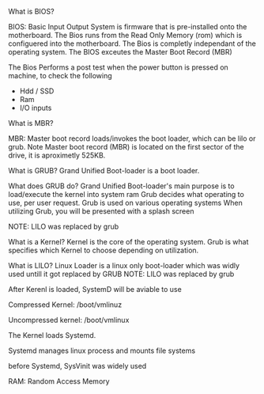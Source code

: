 

What is BIOS?

BIOS: Basic Input Output System is firmware that is pre-installed onto the motherboard.
The Bios runs from the Read Only Memory (rom) which is configuered into the motherboard.
The Bios is completly independant of the operating system.
The BIOS exceutes the Master Boot Record (MBR)

The Bios Performs a post test when the power button is pressed on machine, to check the following
- Hdd / SSD
- Ram
- I/O inputs



What is MBR?

MBR:
Master boot record loads/invokes the boot loader, which can be lilo or grub.
Note Master boot record (MBR) is located on the first sector of the drive, it is aproximetly 525KB.


What is GRUB?
Grand Unified Boot-loader is a boot loader.

What does GRUB do?
Grand Unified Boot-loader's main purpose is to load/execute the kernel into system ram 
Grub decides what operating to use, per user request. 
Grub is used on various operating systems
When utilizing Grub, you will be presented with a splash screen

NOTE: LILO was replaced by grub


What is a Kernel?
Kernel is the core of the operating system.
Grub is what specifies which Kernel to choose depending on utilization.


What is LILO?
Linux Loader is a linux only boot-loader which was widly used untill it got replaced by GRUB
NOTE: LILO was replaced by grub



After Kerenl is loaded, SystemD will be aviable to use



Compressed Kernel: 
/boot/vmlinuz


Uncompressed kernel:
/boot/vmlinux


The Kernel loads Systemd.

Systemd manages linux process and mounts file systems

before Systemd, SysVinit was widely used 




RAM: 
Random Access Memory


